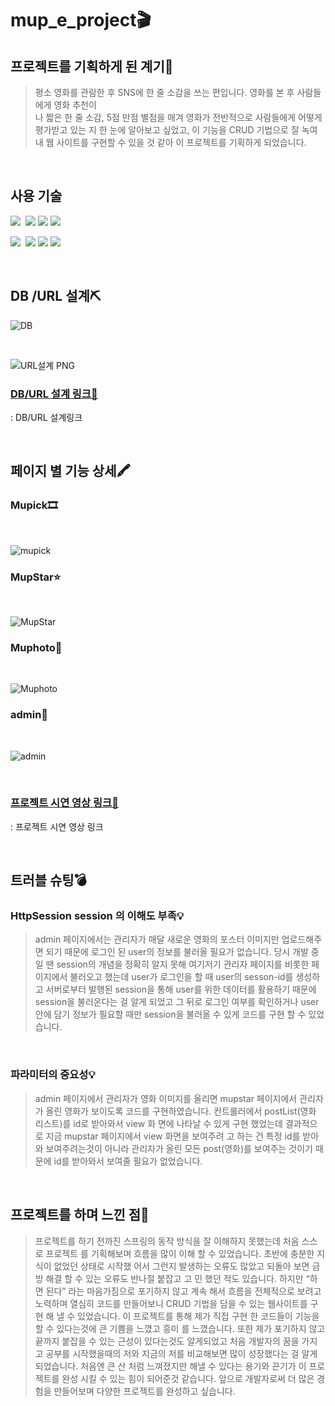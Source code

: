 # mup_e_project🎬

## 프로젝트를 기획하게 된 계기🎈
>평소 영화를 관람한 후 SNS에 한 줄 소감을 쓰는 편입니다. 영화를 본 후 사람들에게 영화 추천이 <br>
>나 짧은 한 줄 소감, 5점 만점 별점을 매겨 영화가 전반적으로 사람들에게 어떻게 평가받고 있는
>지 한 눈에 알아보고 싶었고, 이 기능을 CRUD 기법으로 잘 녹여내 웹 사이트를 구현할 수 있을 것
>같아 이 프로젝트를 기획하게 되었습니다.

<br>

## 사용 기술

<img src="https://img.shields.io/badge/html5-%23E34F26.svg?&style=for-the-badge&logo=html5&logoColor=white" />&nbsp;
<img src="https://img.shields.io/badge/javascript-%23F7DF1E.svg?&style=for-the-badge&logo=javascript&logoColor=black" />
<img src="https://img.shields.io/badge/spring-%236DB33F.svg?&style=for-the-badge&logo=spring&logoColor=white" />
<img src="https://img.shields.io/badge/jquery-%230769AD.svg?&style=for-the-badge&logo=jquery&logoColor=white" />

<img src="https://img.shields.io/badge/java-%23007396.svg?&style=for-the-badge&logo=java&logoColor=white" />&nbsp;
<img src="https://img.shields.io/badge/mysql-%234479A1.svg?&style=for-the-badge&logo=mysql&logoColor=white" />
<img src="https://img.shields.io/badge/bootstrap-%237952B3.svg?&style=for-the-badge&logo=bootstrap&logoColor=white" />
<img src="https://img.shields.io/badge/json-%23000000.svg?&style=for-the-badge&logo=json&logoColor=white" />

<br>

## DB /URL 설계⛏

![DB](https://github.com/sam0814/mup_e_project/assets/100101088/0983b148-6597-4d8a-a6f5-189f4da34596)

<br>

![URL설계 PNG](https://github.com/sam0814/mup_e_project/assets/100101088/4aba3ecd-60ea-4529-8d06-db9ee85716bc)

### [DB/URL 설계 링크📄](https://docs.google.com/spreadsheets/d/1Rr4sLkQ-vwmej9jg9o0a0RR1LafXtOKa_nuCFyVYo9Q/edit?usp=sharing)
: DB/URL 설계링크

<br>

## 페이지 별 기능 상세🖍

### Mupick🎞

<br>

![mupick](https://github.com/sam0814/mup_e_project/assets/100101088/6b3ac864-d209-4283-b26b-8a4d6510810e)

### MupStar⭐

<br>

![MupStar](https://github.com/sam0814/mup_e_project/assets/100101088/1bdaeba2-8451-4d52-9278-17e5e02dc28f)


### Muphoto📸

<br>

![Muphoto](https://github.com/sam0814/mup_e_project/assets/100101088/45b9e9d4-4122-49a9-ab6e-8b39e7fe357b)


### admin🔐

<br>

![admin](https://github.com/sam0814/mup_e_project/assets/100101088/052c9c89-8f45-468d-9d2f-c7a0c1cc31bc)

<br>

### [프로젝트 시연 영상 링크📄](https://youtu.be/8VouR_pWO7o)
: 프로젝트 시연 영상 링크

<br>


## 트러블 슈팅💣

### HttpSession session 의 이해도 부족💡
>admin 페이지에서는 관리자가 매달 새로운 영화의 포스터 이미지만 업로드해주면 되기 때문에
>로그인 된 user의 정보를 불러올 필요가 없습니다. 당시 개발 중 일 땐 session의 개념을 정확히
>알지 못해 여기저기 관리자 페이지를 비롯한 페이지에서 불러오고 했는데 user가 로그인을 할 때
>user의 sesson-id를 생성하고 서버로부터 발행된 session을 통해 user를 위한 데이터를 활용하기
>때문에 session을 불러온다는 걸 알게 되었고 그 뒤로 로그인 여부를 확인하거나 user 안에 담기
>정보가 필요할 때만 session을 불러올 수 있게 코드를 구현 할 수 있었습니다.

<br>

### 파라미터의 중요성💡
>admin 페이지에서 관리자가 영화 이미지를 올리면 mupstar 페이지에서 관리자가 올린 영화가
>보이도록 코드를 구현하였습니다. 컨트롤러에서 postList(영화 리스트)를 id로 받아와서 view 화
>면에 나타날 수 있게 구현 했었는데 결과적으로 지금 mupstar 페이지에서 view 화면을 보여주려
>고 하는 건 특정 id를 받아와 보여주려는것이 아니라 관리자가 올린 모든 post(영화)를 보여주는
>것이기 때문에 id를 받아와서 보여줄 필요가 없었습니다.

<br>

## 프로젝트를 하며 느낀 점💎
>프로젝트를 하기 전까진 스프링의 동작 방식을 잘 이해하지 못했는데 처음 스스로 프로젝트
>를 기획해보며 흐름을 많이 이해 할 수 있었습니다. 초반에 충분한 지식이 없었던 상태로 시작했
>어서 그런지 발생하는 오류도 많았고 되돌아 보면 금방 해결 할 수 있는 오류도 반나절 붙잡고 고
>민 했던 적도 있습니다. 하지만 “하면 된다” 라는 마음가짐으로 포기하지 않고 계속 해서 흐름을
>전체적으로 보려고 노력하며 열심히 코드를 만들어보니 CRUD 기법을 담을 수 있는 웹사이트를 구현 해 낼 수 있었습니다.
>이 프로젝트를 통해 제가 직접 구현 한 코드들이 기능을 할 수 있다는것에 큰 기쁨을 느꼈고 흥미
>를 느꼈습니다. 또한 제가 포기하지 않고 끝까지 붙잡을 수 있는 근성이 있다는것도 알게되었고
>처음 개발자의 꿈을 가지고 공부를 시작했을때의 저와 지금의 저를 비교해보면 많이 성장했다는
>걸 알게 되었습니다. 처음엔 큰 산 처럼 느껴졌지만 해낼 수 있다는 용기와 끈기가 이 프로젝트를
>완성 시킬 수 있는 힘이 되어준것 같습니다. 앞으로 개발자로써 더 많은 경험을 만들어보며 다양한 프로젝트를 완성하고 싶습니다.


